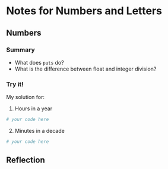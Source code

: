 # Notes for Numbers and Letters

## Numbers

### Summary
- What does `puts` do?
- What is the difference between float and integer division?

### Try it!

My solution for:

1.  Hours in a year

```ruby
# your code here
```

2. Minutes in a decade

```ruby
# your code here
```

## Reflection

<!-- Write your reflection here. Use the Reflection Guidelines for help framing your reflection.

https://github.com/enspiral-dev-academy/phase-0-handbook/blob/master/coding-references/reflection-guidelines.md
 -->